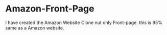 # Amazon-Front-Page
I have created the Amazon Website Clone nut only Front-page. this is 95% same as a Amazon website. 
